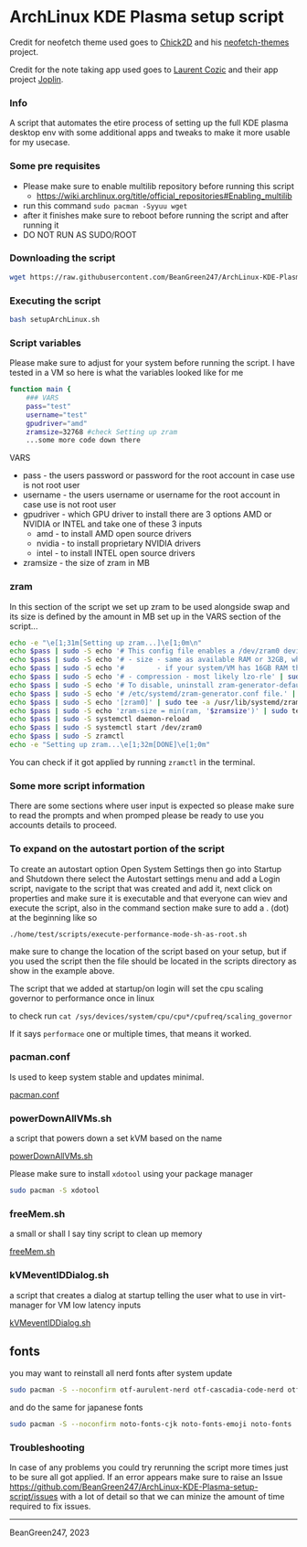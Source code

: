 # ArchLinux KDE Plasma setup script

Credit for neofetch theme used goes to [Chick2D](https://github.com/Chick2D) and his [neofetch-themes](https://github.com/Chick2D/neofetch-themes) project.

Credit for the note taking app used goes to [Laurent Cozic](https://github.com/laurent22) and their app project [Joplin](https://github.com/laurent22/joplin/).

### Info
A script that automates the etire process of setting up the full KDE plasma desktop env with some additional apps and tweaks to make it more usable for my usecase.

### Some pre requisites

* Please make sure to enable multilib repository before running this script
  * https://wiki.archlinux.org/title/official_repositories#Enabling_multilib
* run this command `sudo pacman -Syyuu wget`
* after it finishes make sure to reboot before running the script and after running it
* DO NOT RUN AS SUDO/ROOT

### Downloading the script
```bash
wget https://raw.githubusercontent.com/BeanGreen247/ArchLinux-KDE-Plasma-setup-script/main/setupArchLinux.sh
```

### Executing the script
```bash
bash setupArchLinux.sh
```

### Script variables
Please make sure to adjust for your system before running the script. I have tested in a VM so here is what the variables looked like for me

```bash
function main {
    ### VARS
    pass="test"
    username="test"
    gpudriver="amd"
    zramsize=32768 #check Setting up zram
    ...some more code down there
```
VARS
* pass - the users password or password for the root account in case use is not root user
* username - the users username or username for the root account in case use is not root user
* gpudriver - which GPU driver to install there are 3 options AMD or NVIDIA or INTEL and take one of these 3 inputs
  * amd - to install AMD open source drivers
  * nvidia - to install proprietary NVIDIA drivers
  * intel - to install INTEL open source drivers
* zramsize - the size of zram in MB

### zram
In this section of the script we set up zram to be used alongside swap and its size is defined by the amount in MB set up in the VARS section of the script...
```bash
echo -e "\e[1;31m[Setting up zram...]\e[1;0m\n"
echo $pass | sudo -S echo '# This config file enables a /dev/zram0 device with the default settings:' | sudo tee /usr/lib/systemd/zram-generator.conf
echo $pass | sudo -S echo '# - size - same as available RAM or 32GB, whichever is less' | sudo tee -a /usr/lib/systemd/zram-generator.conf
echo $pass | sudo -S echo '#        - if your system/VM has 16GB RAM then change it from 32768 to 16384' | sudo tee -a /usr/lib/systemd/zram-generator.conf
echo $pass | sudo -S echo '# - compression - most likely lzo-rle' | sudo tee -a /usr/lib/systemd/zram-generator.conf
echo $pass | sudo -S echo '# To disable, uninstall zram-generator-defaults or create empty' | sudo tee -a /usr/lib/systemd/zram-generator.conf
echo $pass | sudo -S echo '# /etc/systemd/zram-generator.conf file.' | sudo tee -a /usr/lib/systemd/zram-generator.conf
echo $pass | sudo -S echo '[zram0]' | sudo tee -a /usr/lib/systemd/zram-generator.conf
echo $pass | sudo -S echo 'zram-size = min(ram, '$zramsize')' | sudo tee -a /usr/lib/systemd/zram-generator.conf
echo $pass | sudo -S systemctl daemon-reload
echo $pass | sudo -S systemctl start /dev/zram0
echo $pass | sudo -S zramctl
echo -e "Setting up zram...\e[1;32m[DONE]\e[1;0m"
```
You can check if it got applied by running `zramctl` in the terminal.

### Some more script information
There are some sections where user input is expected so please make sure to read the prompts and when promped please be ready to use you accounts details to proceed.

### To expand on the autostart portion of the script
To create an autostart option Open System Settings then go into Startup and Shutdown there select the Autostart settings menu and add a Login script, navigate to the script that was created and add it, next click on properties and make sure it is executable and that everyone can wiev and execute the script, also in the command section make sure to add a . (dot) at the beginning like so

`./home/test/scripts/execute-performance-mode-sh-as-root.sh`

make sure to change the location of the script based on your setup, but if you used the script then the file should be located in the scripts directory as show in the example above.

The script that we added at startup/on login will set the cpu scaling governor to performance once in linux

to check run `cat /sys/devices/system/cpu/cpu*/cpufreq/scaling_governor`

If it says `performace` one or multiple times, that means it worked.

### pacman.conf
Is used to keep system stable and updates minimal.

[pacman.conf](https://raw.githubusercontent.com/BeanGreen247/ArchLinux-KDE-Plasma-setup-script/main/pacman.conf)

### powerDownAllVMs.sh
a script that powers down a set kVM based on the name 

[powerDownAllVMs.sh](https://github.com/BeanGreen247/scripts/blob/main/scripts/powerDownAllVMs.sh)

Please make sure to install `xdotool` using your package manager
```bash
sudo pacman -S xdotool
```

### freeMem.sh
a small or shall I say tiny script to clean up memory 

[freeMem.sh](https://github.com/BeanGreen247/scripts/blob/main/scripts/freeMem.sh)

### kVMeventIDDialog.sh
a script that creates a dialog at startup telling the user what to use in virt-manager for VM low latency inputs 

[kVMeventIDDialog.sh](https://github.com/BeanGreen247/scripts/blob/main/scripts/kVMeventIDDialog.sh)


## fonts
you may want to reinstall all nerd fonts after system update
```bash
sudo pacman -S --noconfirm otf-aurulent-nerd otf-cascadia-code-nerd otf-codenewroman-nerd otf-droid-nerd otf-firamono-nerd otf-hasklig-nerd otf-hermit-nerd otf-opendyslexic-nerd otf-overpass-nerd ttf-3270-nerd ttf-agave-nerd ttf-anonymouspro-nerd ttf-arimo-nerd ttf-bigblueterminal-nerd ttf-bitstream-vera-mono-nerd ttf-cousine-nerd ttf-daddytime-mono-nerd ttf-dejavu-nerd ttf-fantasque-nerd ttf-firacode-nerd ttf-go-nerd ttf-hack-nerd ttf-heavydata-nerd ttf-iawriter-nerd ttf-ibmplex-mono-nerd ttf-inconsolata-go-nerd ttf-inconsolata-lgc-nerd ttf-inconsolata-nerd ttf-iosevka-nerd ttf-jetbrains-mono-nerd ttf-lekton-nerd ttf-liberation-mono-nerd ttf-lilex-nerd ttf-meslo-nerd ttf-monofur-nerd ttf-monoid-nerd ttf-mononoki-nerd ttf-mplus-nerd ttf-nerd-fonts-symbols-common ttf-noto-nerd ttf-profont-nerd ttf-proggyclean-nerd ttf-roboto-mono-nerd ttf-sharetech-mono-nerd ttf-sourcecodepro-nerd ttf-space-mono-nerd ttf-terminus-nerd ttf-tinos-nerd ttf-ubuntu-mono-nerd ttf-ubuntu-nerd ttf-victor-mono-nerd
```
and do the same for japanese fonts
```bash
sudo pacman -S --noconfirm noto-fonts-cjk noto-fonts-emoji noto-fonts
```

### Troubleshooting
In case of any problems you could try rerunning the script more times just to be sure all got applied. If an error appears make sure to raise an Issue https://github.com/BeanGreen247/ArchLinux-KDE-Plasma-setup-script/issues with a lot of detail so that we can minize the amount of time required to fix issues.

---
BeanGreen247, 2023
